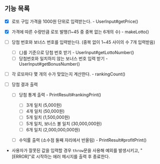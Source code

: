 ## 기능 목록
- [x] 로또 구입 가격을 1000원 단위로 입력받는다. - UserInput#getPrice()

- [x] 가격에 따른 수량만큼 로또 발행(1~45 중 중복 없는 6개의 수) - makeLotto()

- [ ] 당첨 번호와 보너스 번호를 입력받는다. (중복 없이 1~45 사이의 수 7개 입력받음)
    - [ ] (,)를 기준으로 당첨 번호 받기 - UserInput#getLottoNumber()
    - [ ] 당첨번호와 일치하지 않는 보너스 번호 입력 받기 - UserInput#getBonusNumber()

- [ ] 각 로또마다 몇 개의 수가 맞았는지 계산한다. - rankingCount()

- [ ] 당첨 결과 출력
    - [ ] 당첨 통계 출력 - PrintResult#rankingPrint()
        - [ ] 3개 일치 (5,000원)
        - [ ] 4개 일치 (50,000원)
        - [ ] 5개 일치 (1,500,000원)
        - [ ] 5개 일치, 보너스 볼 일치 (30,000,000원)
        - [ ] 6개 일치 (2,000,000,000원)
    - [ ] 수익률 출력 (소수점 둘째 자리에서 반올림) - PrintResult#profitPrint()


- 사용자가 잘못된 값을 입력할 경우 `throw`문을 사용해 예외를 발생시키고, "[ERROR]"로 시작하는 에러 메시지를 출력 후 종료한다.
